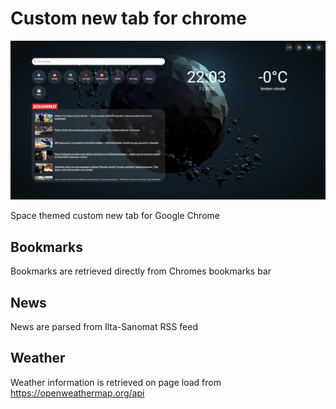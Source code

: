 # Custom new tab for chrome

<p align="center">
  <img src="./ui.PNG"></img>
</p>

Space themed custom new tab for Google Chrome

## Bookmarks

Bookmarks are retrieved directly from Chromes bookmarks bar

## News

News are parsed from Ilta-Sanomat RSS feed

## Weather

Weather information is retrieved on page load from https://openweathermap.org/api
